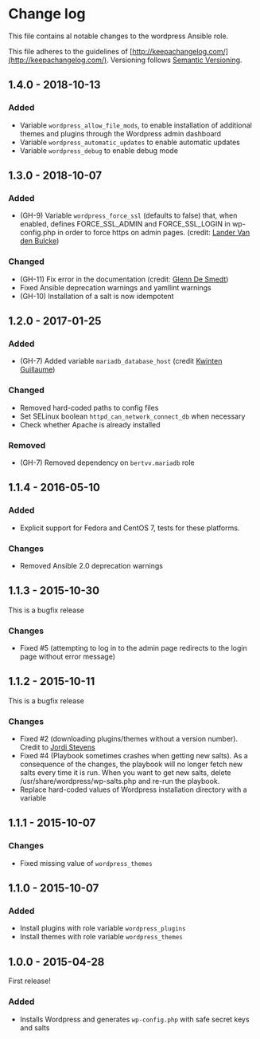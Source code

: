 # Change log

This file contains al notable changes to the wordpress Ansible role.

This file adheres to the guidelines of [http://keepachangelog.com/](http://keepachangelog.com/). Versioning follows [Semantic Versioning](http://semver.org/).

## 1.4.0 - 2018-10-13

### Added

- Variable `wordpress_allow_file_mods`, to enable installation of additional themes and plugins through the Wordpress admin dashboard
- Variable `wordpress_automatic_updates` to enable automatic updates
- Variable `wordpress_debug` to enable debug mode

## 1.3.0 - 2018-10-07

### Added

- (GH-9) Variable `wordpress_force_ssl` (defaults to false) that, when enabled, defines FORCE_SSL_ADMIN and FORCE_SSL_LOGIN in wp-config.php in order to force https on admin pages. (credit: [Lander Van den Bulcke](https://github.com/landervdb))

### Changed

- (GH-11) Fix error in the documentation (credit: [Glenn De Smedt](https://github.com/GlennDeSmedt))
- Fixed Ansible deprecation warnings and yamllint warnings
- (GH-10) Installation of a salt is now idempotent

## 1.2.0 - 2017-01-25

### Added

- (GH-7) Added variable `mariadb_database_host` (credit [Kwinten Guillaume](https://github.com/kwinteng))

### Changed

- Removed hard-coded paths to config files
- Set SELinux boolean `httpd_can_network_connect_db` when necessary
- Check whether Apache is already installed

### Removed

- (GH-7) Removed dependency on `bertvv.mariadb` role

## 1.1.4 - 2016-05-10

### Added

- Explicit support for Fedora and CentOS 7, tests for these platforms.

### Changes

- Removed Ansible 2.0 deprecation warnings

## 1.1.3 - 2015-10-30

This is a bugfix release

### Changes

- Fixed #5 (attempting to log in to the admin page redirects to the login page without error message)

## 1.1.2 - 2015-10-11

This is a bugfix release

### Changes

- Fixed #2 (downloading plugins/themes without a version number). Credit to [Jordi Stevens](https://github.com/Xplendit)
- Fixed #4 (Playbook sometimes crashes when getting new salts). As a consequence of the changes, the playbook will no longer fetch new salts every time it is run. When you want to get new salts, delete /usr/share/wordpress/wp-salts.php and re-run the playbook.
- Replace hard-coded values of Wordpress installation directory with a variable

## 1.1.1 - 2015-10-07

### Changes

- Fixed missing value of `wordpress_themes`

## 1.1.0 - 2015-10-07

### Added

- Install plugins with role variable `wordpress_plugins`
- Install themes with role variable `wordpress_themes`

## 1.0.0 - 2015-04-28

First release!

### Added

- Installs Wordpress and generates `wp-config.php` with safe secret keys and salts

